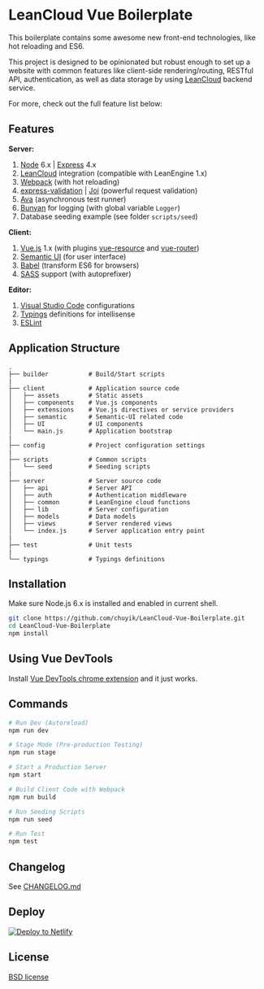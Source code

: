 LeanCloud Vue Boilerplate
===
This boilerplate contains some awesome new front-end technologies, like hot reloading and ES6.

This project is designed to be opinionated but robust enough to set up a website with common features like client-side rendering/routing, RESTful API, authentication, as well as data storage by using [LeanCloud] backend service.

For more, check out the full feature list below:

## Features

**Server:**

1. [Node][node-green] 6.x | [Express] 4.x
1. [LeanCloud] integration (compatible with LeanEngine 1.x)
1. [Webpack] \(with hot reloading)
1. [express-validation] | [Joi] \(powerful request validation)
1. [Ava] \(asynchronous test runner)
1. [Bunyan] for logging (with global variable `Logger`)
1. Database seeding example (see folder `scripts/seed`)

**Client:**

1. [Vue.js] 1.x (with plugins [vue-resource] and [vue-router])
1. [Semantic UI][semantic-ui] (for user interface)
1. [Babel] \(transform ES6 for browsers)
1. [SASS] support (with autoprefixer)

**Editor:**

1. [Visual Studio Code] configurations
1. [Typings] definitions for intellisense
1. [ESLint]

## Application Structure
```
.
├── builder           # Build/Start scripts
|
├── client            # Application source code
│   ├── assets        # Static assets
│   ├── components    # Vue.js components
│   ├── extensions    # Vue.js directives or service providers
│   ├── semantic      # Semantic-UI related code
│   ├── UI            # UI components
│   └── main.js       # Application bootstrap
|
├── config            # Project configuration settings
|
├── scripts           # Common scripts
│   └── seed          # Seeding scripts
|
├── server            # Server source code
│   ├── api           # Server API
│   ├── auth          # Authentication middleware
│   ├── common        # LeanEngine cloud functions
│   ├── lib           # Server configuration
│   ├── models        # Data models
│   ├── views         # Server rendered views
│   └── index.js      # Server application entry point
|
├── test              # Unit tests
|
└── typings           # Typings definitions
```


## Installation

Make sure Node.js 6.x is installed and enabled in current shell. 

```bash
git clone https://github.com/chuyik/LeanCloud-Vue-Boilerplate.git
cd LeanCloud-Vue-Boilerplate
npm install
```

## Using Vue DevTools

Install [Vue DevTools chrome extension][devtools] and it just works.


## Commands

```bash
# Run Dev (Autoreload)
npm run dev

# Stage Mode (Pre-production Testing)
npm run stage

# Start a Production Server
npm start

# Build Client Code with Webpack
npm run build

# Run Seeding Scripts
npm run seed

# Run Test
npm test
```

## Changelog
See [CHANGELOG.md](CHANGELOG.md)

[LeanCloud]: https://leancloud.cn/
[devtools]: https://chrome.google.com/webstore/detail/vuejs-devtools/nhdogjmejiglipccpnnnanhbledajbpd
[ava]: https://github.com/sindresorhus/ava
[vue-resource]: https://github.com/vuejs/vue-resource
[vue-router]: https://github.com/vuejs/vue-router/
[node-green]: http://node.green/
[webpack]: https://webpack.github.io/
[babel]: https://babeljs.io/
[vue.js]: https://vuejs.org/
[semantic-ui]: http://semantic-ui.com/
[sass]: http://sass-lang.com/
[visual studio code]: https://code.visualstudio.com/
[typings]: https://github.com/typings/typings
[eslint]: http://eslint.org/
[bunyan]: https://github.com/trentm/node-bunyan
[express-validation]: https://github.com/AndrewKeig/express-validation
[Joi]: https://github.com/hapijs/joi
[Express]: http://expressjs.com/

## Deploy
[![Deploy to Netlify](https://www.netlify.com/img/deploy/button.svg)](https://app.netlify.com/start/deploy?repository=https://github.com/chuyik/LeanCloud-Vue-Boilerplate)

## License
[BSD license](http://opensource.org/licenses/bsd-license.php)
